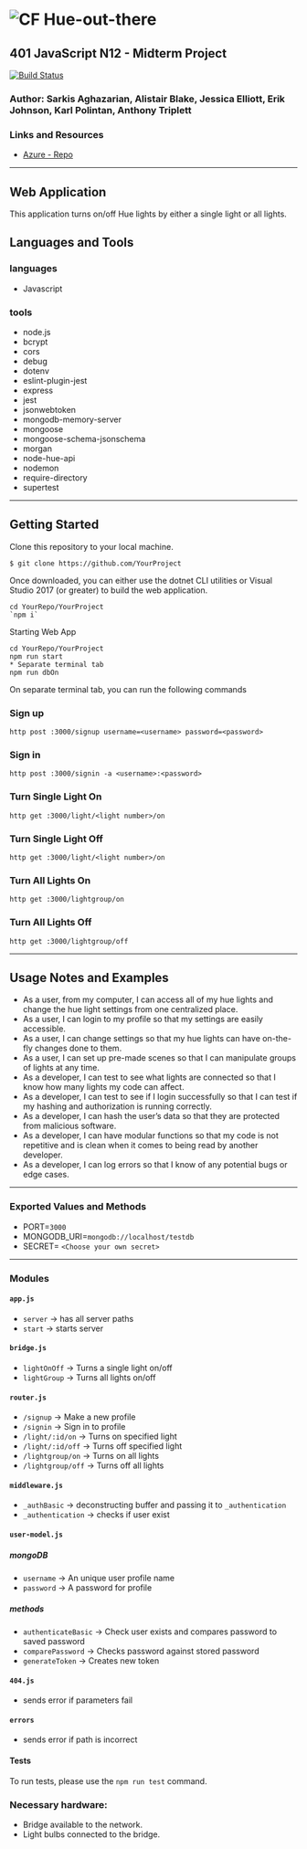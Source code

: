 ![CF](http://i.imgur.com/7v5ASc8.png) Hue-out-there
==============================================

## 401 JavaScript N12 - Midterm Project
[![Build Status](https://dev.azure.com/consultations/hue_out_there/_apis/build/status/hue_out_there-clone?branchName=development)](https://dev.azure.com/consultations/hue_out_there/_build/latest?definitionId=5&branchName=development)

### Author: Sarkis Aghazarian, Alistair Blake, Jessica Elliott, Erik Johnson, Karl Polintan, Anthony Triplett

### Links and Resources
* [Azure - Repo](https://dev.azure.com/consultations/hue_out_there/_git/hue_out_there?path=%2FREADME.md&version=GBmaster)
___
## Web Application
This application turns on/off Hue lights by either a single light or all lights.

## Languages and Tools

### languages
* Javascript

### tools
* node.js
* bcrypt
* cors
* debug
* dotenv
* eslint-plugin-jest
* express
* jest
* jsonwebtoken
* mongodb-memory-server
* mongoose
* mongoose-schema-jsonschema
* morgan
* node-hue-api
* nodemon
* require-directory
* supertest

___

## Getting Started

Clone this repository to your local machine.
```
$ git clone https://github.com/YourProject
```
Once downloaded, you can either use the dotnet CLI utilities or Visual Studio 2017 (or greater) to build the web application.
```
cd YourRepo/YourProject
`npm i`
```
Starting Web App
```
cd YourRepo/YourProject
npm run start
* Separate terminal tab
npm run dbOn
```
On separate terminal tab, you can run the following commands


### Sign up
```
http post :3000/signup username=<username> password=<password>
```
### Sign in
```
http post :3000/signin -a <username>:<password>
```

### Turn Single Light On
```
http get :3000/light/<light number>/on
```
### Turn Single Light Off
```
http get :3000/light/<light number>/on
```
### Turn All Lights On
```
http get :3000/lightgroup/on
```

### Turn All Lights Off
```
http get :3000/lightgroup/off
```
___
## Usage Notes and Examples
* As a user, from my computer, I can access all of my hue lights and change the hue light settings from one centralized place.
* As a user, I can login to my profile so that my settings are easily accessible.
* As a user, I can change settings so that my hue lights can have on-the-fly changes done to them.
* As a user, I can set up pre-made scenes so that I can manipulate groups of lights at any time.
* As a developer, I can test to see what lights are connected so that I know how many lights my code can affect.
* As a developer, I can test to see if I login successfully so that I can test if my hashing and authorization is running correctly.
* As a developer, I can hash the user’s data so that they are protected from malicious software.
* As a developer, I can have modular functions so that my code is not repetitive and is clean when it comes to being read by another developer.
* As a developer, I can log errors so that I know of any potential bugs or edge cases.
___
### Exported Values and Methods
* PORT=`3000`
* MONGODB_URI=`mongodb://localhost/testdb`
* SECRET= `<Choose your own secret>`
___
### Modules

#### `app.js`
* `server` -> has all server paths
* `start` -> starts server

#### `bridge.js`
* `lightOnOff` -> Turns a single light on/off
* `lightGroup` -> Turns all lights on/off

#### `router.js`
* `/signup` -> Make a new profile
* `/signin` -> Sign in to profile
* `/light/:id/on` -> Turns on specified light
* `/light/:id/off` -> Turns off specified light
* `/lightgroup/on` -> Turns on all lights
* `/lightgroup/off` -> Turns off all lights

#### `middleware.js`
* `_authBasic` -> deconstructing buffer and passing it to `_authentication`
* `_authentication` -> checks if user exist

#### `user-model.js`

##### mongoDB 
* `username` -> An unique user profile name
* `password` -> A password for profile
 
##### methods
* `authenticateBasic` -> Check user exists and compares password to saved password
* `comparePassword` -> Checks password against stored password
* `generateToken` -> Creates new token

#### `404.js`
* sends error if parameters fail

#### `errors`
* sends error if path is incorrect 



#### Tests
 To run tests, please use the `npm run test` command.
 
### Necessary hardware: 
* Bridge available to the network.
* Light bulbs connected to the bridge.
